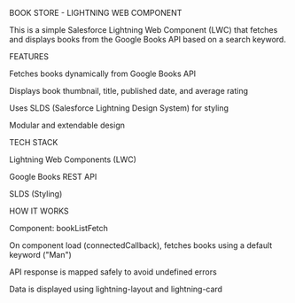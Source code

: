 BOOK STORE - LIGHTNING WEB COMPONENT

This is a simple Salesforce Lightning Web Component (LWC) that fetches and displays books from the Google Books API based on a search keyword.

FEATURES

Fetches books dynamically from Google Books API

Displays book thumbnail, title, published date, and average rating

Uses SLDS (Salesforce Lightning Design System) for styling

Modular and extendable design

TECH STACK

Lightning Web Components (LWC)

Google Books REST API

SLDS (Styling)

HOW IT WORKS

Component: bookListFetch

On component load (connectedCallback), fetches books using a default keyword ("Man")

API response is mapped safely to avoid undefined errors

Data is displayed using lightning-layout and lightning-card
